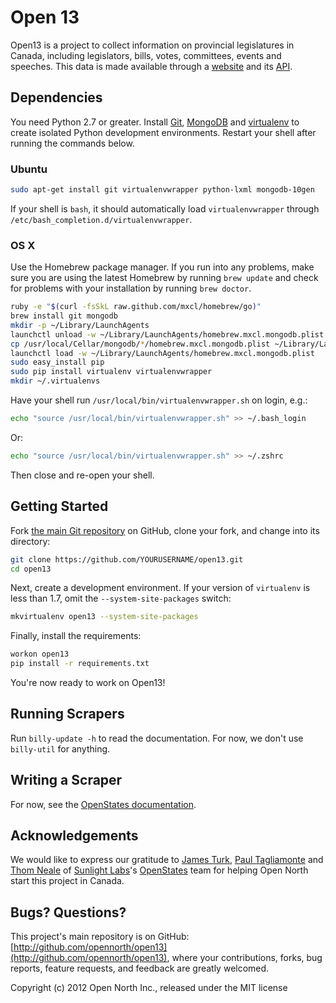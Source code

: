 # Open 13

Open13 is a project to collect information on provincial legislatures in Canada, including legislators, bills, votes, committees, events and speeches. This data is made available through a [website](http://open13.ca/) and its [API](http://open13.ca/api/).

## Dependencies

You need Python 2.7 or greater. Install [Git](http://git.io/), [MongoDB](http://docs.mongodb.org/manual/installation/) and [virtualenv](http://pypi.python.org/pypi/virtualenv) to create isolated Python development environments. Restart your shell after running the commands below.

### Ubuntu

```sh
sudo apt-get install git virtualenvwrapper python-lxml mongodb-10gen
```

If your shell is `bash`, it should automatically load `virtualenvwrapper` through `/etc/bash_completion.d/virtualenvwrapper`.

### OS X

Use the Homebrew package manager. If you run into any problems, make sure you are using the latest Homebrew by running `brew update` and check for problems with your installation by running `brew doctor`.

```sh
ruby -e "$(curl -fsSkL raw.github.com/mxcl/homebrew/go)"
brew install git mongodb
mkdir -p ~/Library/LaunchAgents
launchctl unload -w ~/Library/LaunchAgents/homebrew.mxcl.mongodb.plist
cp /usr/local/Cellar/mongodb/*/homebrew.mxcl.mongodb.plist ~/Library/LaunchAgents/
launchctl load -w ~/Library/LaunchAgents/homebrew.mxcl.mongodb.plist
sudo easy_install pip
sudo pip install virtualenv virtualenvwrapper
mkdir ~/.virtualenvs
```

Have your shell run `/usr/local/bin/virtualenvwrapper.sh` on login, e.g.:

```sh
echo "source /usr/local/bin/virtualenvwrapper.sh" >> ~/.bash_login
```

Or:

```sh
echo "source /usr/local/bin/virtualenvwrapper.sh" >> ~/.zshrc
```

Then close and re-open your shell.

## Getting Started

Fork [the main Git repository](https://github.com/opennorth/open13) on GitHub, clone your fork, and change into its directory:

```sh
git clone https://github.com/YOURUSERNAME/open13.git
cd open13
```

Next, create a development environment. If your version of `virtualenv` is less than 1.7, omit the `--system-site-packages` switch:

```sh
mkvirtualenv open13 --system-site-packages
```

Finally, install the requirements:

```sh
workon open13
pip install -r requirements.txt
```

You're now ready to work on Open13!

## Running Scrapers

Run `billy-update -h` to read the documentation. For now, we don't use `billy-util` for anything.

## Writing a Scraper

For now, see the [OpenStates documentation](http://openstates.org/contributing/).

## Acknowledgements

We would like to express our gratitude to [James Turk](https://twitter.com/jamesturk), [Paul Tagliamonte](https://twitter.com/paultag) and [Thom Neale](https://twitter.com/twneale) of [Sunlight Labs](http://sunlightlabs.com/)'s [OpenStates](http://openstates.org/) team for helping Open North start this project in Canada.

## Bugs? Questions?

This project's main repository is on GitHub: [http://github.com/opennorth/open13](http://github.com/opennorth/open13), where your contributions, forks, bug reports, feature requests, and feedback are greatly welcomed.

Copyright (c) 2012 Open North Inc., released under the MIT license
